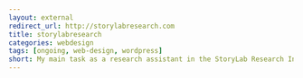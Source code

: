 ```yaml
---
layout: external
redirect_url: http://storylabresearch.com
title: storylabresearch
categories: webdesign
tags: [ongoing, web-design, wordpress]
short: My main task as a research assistant in the StoryLab Research Institute is to maintain and update the research website I designed in 2018. I am currently experimenting with a new Wordpress theme to make the website simpler and faster. 
---
```

